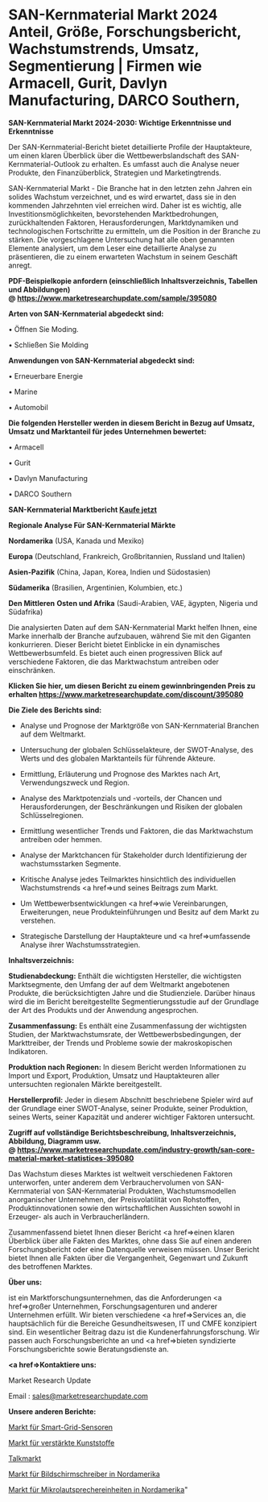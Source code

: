 # SAN-Kernmaterial Markt 2024 Anteil, Größe, Forschungsbericht, Wachstumstrends, Umsatz, Segmentierung | Firmen wie Armacell, Gurit, Davlyn Manufacturing, DARCO Southern, 

<strong>SAN-Kernmaterial Markt 2024-2030: Wichtige Erkenntnisse und Erkenntnisse</strong>

Der SAN-Kernmaterial-Bericht bietet detaillierte Profile der Hauptakteure, um einen klaren Überblick über die Wettbewerbslandschaft des SAN-Kernmaterial-Outlook zu erhalten. Es umfasst auch die Analyse neuer Produkte, den Finanzüberblick, Strategien und Marketingtrends.

SAN-Kernmaterial Markt - Die Branche hat in den letzten zehn Jahren ein solides Wachstum verzeichnet, und es wird erwartet, dass sie in den kommenden Jahrzehnten viel erreichen wird. Daher ist es wichtig, alle Investitionsmöglichkeiten, bevorstehenden Marktbedrohungen, zurückhaltenden Faktoren, Herausforderungen, Marktdynamiken und technologischen Fortschritte zu ermitteln, um die Position in der Branche zu stärken. Die vorgeschlagene Untersuchung hat alle oben genannten Elemente analysiert, um dem Leser eine detaillierte Analyse zu präsentieren, die zu einem erwarteten Wachstum in seinem Geschäft anregt.

<strong><b>PDF-Beispielkopie anfordern (einschließlich Inhaltsverzeichnis, Tabellen und Abbildungen) @ </b></strong><strong><a href=https://www.marketresearchupdate.com/sample/395080><strong>https://www.marketresearchupdate.com/sample/395080</u></a></strong></strong>

<strong>Arten von SAN-Kernmaterial abgedeckt sind:</strong>

• Öffnen Sie Moding.

• Schließen Sie Molding

<strong>Anwendungen von SAN-Kernmaterial abgedeckt sind:</strong>

• Erneuerbare Energie

• Marine

• Automobil

<strong>Die folgenden Hersteller werden in diesem Bericht in Bezug auf Umsatz, Umsatz und Marktanteil für jedes Unternehmen bewertet:</strong>

• Armacell

• Gurit

• Davlyn Manufacturing

• DARCO Southern

<strong>SAN-Kernmaterial Marktbericht <a href=https://www.marketresearchupdate.com/buynow/395080>Kaufe jetzt</a></strong>

<strong>Regionale Analyse Für SAN-Kernmaterial Märkte</strong>

<strong>Nordamerika</strong> (USA, Kanada und Mexiko)

<strong>Europa</strong> (Deutschland, Frankreich, Großbritannien, Russland und Italien)

<strong>Asien-Pazifik</strong> (China, Japan, Korea, Indien und Südostasien)

<strong>Südamerika</strong> (Brasilien, Argentinien, Kolumbien, etc.)

<strong>Den Mittleren</strong> <strong>Osten und Afrika</strong> (Saudi-Arabien, VAE, ägypten, Nigeria und Südafrika)

Die analysierten Daten auf dem SAN-Kernmaterial Markt helfen Ihnen, eine Marke innerhalb der Branche aufzubauen, während Sie mit den Giganten konkurrieren. Dieser Bericht bietet Einblicke in ein dynamisches Wettbewerbsumfeld. Es bietet auch einen progressiven Blick auf verschiedene Faktoren, die das Marktwachstum antreiben oder einschränken.

<strong>Klicken Sie hier, um diesen Bericht zu einem gewinnbringenden Preis zu erhalten
</strong><strong><a href=https://www.marketresearchupdate.com/discount/395080>https://www.marketresearchupdate.com/discount/395080</b></u></strong></a>

<strong>Die Ziele des Berichts sind:</strong>

- Analyse und Prognose der Marktgröße von SAN-Kernmaterial Branchen auf dem Weltmarkt.

- Untersuchung der globalen Schlüsselakteure, der SWOT-Analyse, des Werts und des globalen Marktanteils für führende Akteure.

- Ermittlung, Erläuterung und Prognose des Marktes nach Art, Verwendungszweck und Region.

- Analyse des Marktpotenzials und -vorteils, der Chancen und Herausforderungen, der Beschränkungen und Risiken der globalen Schlüsselregionen.

- Ermittlung wesentlicher Trends und Faktoren, die das Marktwachstum antreiben oder hemmen.

- Analyse der Marktchancen für Stakeholder durch Identifizierung der wachstumsstarken Segmente.

- Kritische Analyse jedes Teilmarktes hinsichtlich des individuellen Wachstumstrends <a href=>und</a> seines Beitrags zum Markt.

- Um Wettbewerbsentwicklungen <a href=>wie</a> Vereinbarungen, Erweiterungen, neue Produkteinführungen und Besitz auf dem Markt zu verstehen.

- Strategische Darstellung der Hauptakteure und <a href=>umfas</a>sende Analyse ihrer Wachstumsstrategien.

<strong>Inhaltsverzeichnis:</strong>

<strong>Studienabdeckung:</strong> Enthält die wichtigsten Hersteller, die wichtigsten Marktsegmente, den Umfang der auf dem Weltmarkt angebotenen Produkte, die berücksichtigten Jahre und die Studienziele. Darüber hinaus wird die im Bericht bereitgestellte Segmentierungsstudie auf der Grundlage der Art des Produkts und der Anwendung angesprochen.

<strong>Zusammenfassung:</strong> Es enthält eine Zusammenfassung der wichtigsten Studien, der Marktwachstumsrate, der Wettbewerbsbedingungen, der Markttreiber, der Trends und Probleme sowie der makroskopischen Indikatoren.

<strong>Produktion nach Regionen:</strong> In diesem Bericht werden Informationen zu Import und Export, Produktion, Umsatz und Hauptakteuren aller untersuchten regionalen Märkte bereitgestellt.

<strong>Herstellerprofil:</strong> Jeder in diesem Abschnitt beschriebene Spieler wird auf der Grundlage einer SWOT-Analyse, seiner Produkte, seiner Produktion, seines Werts, seiner Kapazität und anderer wichtiger Faktoren untersucht.

<strong><b>Zugriff auf vollständige Berichtsbeschreibung, Inhaltsverzeichnis, Abbildung, Diagramm usw. @ </b></strong><strong><a href=https://www.marketresearchupdate.com/industry-growth/san-core-material-market-statistices-395080>https://www.marketresearchupdate.com/industry-growth/san-core-material-market-statistices-395080</a></strong>

Das Wachstum dieses Marktes ist weltweit verschiedenen Faktoren unterworfen, unter anderem dem Verbrauchervolumen von SAN-Kernmaterial von SAN-Kernmaterial Produkten, Wachstumsmodellen anorganischer Unternehmen, der Preisvolatilität von Rohstoffen, Produktinnovationen sowie den wirtschaftlichen Aussichten sowohl in Erzeuger- als auch in Verbraucherländern.

Zusammenfassend bietet Ihnen dieser Bericht <a href=>einen</a> klaren Überblick über alle Fakten des Marktes, ohne dass Sie auf einen anderen Forschungsbericht oder eine Datenquelle verweisen müssen. Unser Bericht bietet Ihnen alle Fakten über die Vergangenheit, Gegenwart und Zukunft des betroffenen Marktes.

<strong>Über uns:</strong>

 ist ein Marktforschungsunternehmen, das die Anforderungen <a href=>großer</a> Unternehmen, Forschungsagenturen und anderer Unternehmen erfüllt. Wir bieten verschiedene <a href=>Services</a> an, die hauptsächlich für die Bereiche Gesundheitswesen, IT und CMFE konzipiert sind. Ein wesentlicher Beitrag dazu ist die Kundenerfahrungsforschung. Wir passen auch Forschungsberichte an und <a href=>bieten</a> syndizierte Forschungsberichte sowie Beratungsdienste an.

<strong><a href=>Kontaktiere uns:</a></strong>

Market Research Update

Email : sales@marketresearchupdate.com

<strong>Unsere anderen Berichte:</strong>

<a href=https://www.linkedin.com/pulse/smart-grid-sensors-market-witness-huge-growth-2029-size>Markt für Smart-Grid-Sensoren</a>

<a href=https://www.linkedin.com/pulse/reinforced-plastics-market-future-scope>Markt für verstärkte Kunststoffe</a>

<a href=https://www.linkedin.com/pulse/talc-market-research-report-reveals-explosive>Talkmarkt</a>

<a href=https://www.linkedin.com/pulse/north-america-paperless-recordersmarket-see-massive-growth>Markt für Bildschirmschreiber in Nordamerika</a>

<a href=https://www.linkedin.com/pulse/north-america-micro-loudspeaker-unit-market>Markt für Mikrolautsprechereinheiten in Nordamerika</a>"
